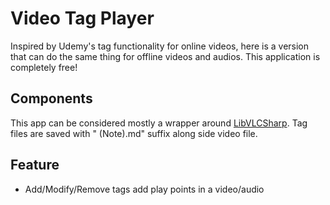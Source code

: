 ﻿# Video Tag Player

Inspired by Udemy's tag functionality for online videos, here is a version that can do the same thing for offline videos and audios. This application is completely free!

## Components

This app can be considered mostly a wrapper around [LibVLCSharp](https://code.videolan.org/videolan/LibVLCSharp/-/tree/3.x). Tag files are saved with " (Note).md" suffix along side video file.

## Feature

* Add/Modify/Remove tags add play points in a video/audio